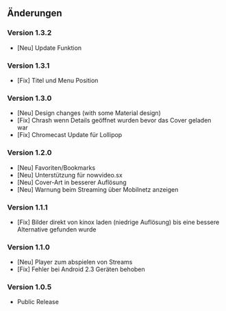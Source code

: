 ## Änderungen
### Version 1.3.2
 - [Neu] Update Funktion

### Version 1.3.1
 - [Fix] Titel und Menu Position

### Version 1.3.0
 - [Neu] Design changes (with some Material design)
 - [Fix] Chrash wenn Details geöffnet wurden bevor das Cover geladen war
 - [Fix] Chromecast Update für Lollipop

### Version 1.2.0
 - [Neu] Favoriten/Bookmarks
 - [Neu] Unterstützung für nowvideo.sx
 - [Neu] Cover-Art in besserer Auflösung
 - [Neu] Warnung beim Streaming über Mobilnetz anzeigen

### Version 1.1.1
 - [Fix] Bilder direkt von kinox laden (niedrige Auflösung) bis eine bessere Alternative gefunden wurde
 
### Version 1.1.0
 - [Neu] Player zum abspielen von Streams
 - [Fix] Fehler bei Android 2.3 Geräten behoben
 
### Version 1.0.5
 - Public Release
